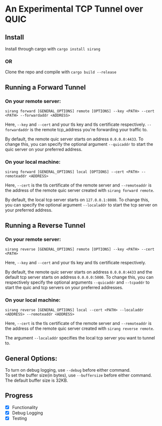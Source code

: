 # An Experimental TCP Tunnel over QUIC

## Install
Install through cargo with ```cargo install sirang``` <br>
### OR <br>
Clone the repo and compile with ```cargo build --release```

## Running a Forward Tunnel

### On your remote server:
```
sirang forward [GENERAL_OPTIONS] remote [OPTIONS] --key <PATH> --cert <PATH> --forwardaddr <ADDRESS>
```
Here, ```--key``` and ```--cert``` and your tls key and tls certificate respectively.
```--forwardaddr``` is the remote tcp_address you're forwarding your traffic to.

By default, the remote quic server starts on address `0.0.0.0:4433`.
To change this, you can specify the optional argument ```--quicaddr``` to start the quic server on your preferred address.

### On your local machine:
```
sirang forward [GENERAL_OPTIONS] local [OPTIONS] --cert <PATH> --remoteaddr <ADDRESS>
```
Here, ```--cert``` is the tls certificate of the remote server and ```--remoteaddr``` is the address of the remote quic server created with ```sirang forward remote```.

By default, the local tcp server starts on `127.0.0.1:8080`.
To change this, you can specify the optional argument ```--localaddr``` to start the tcp server on your preferred address.

## Running a Reverse Tunnel

### On your remote server:
```
sirang reverse [GENERAL_OPTIONS] remote [OPTIONS] --key <PATH> --cert <PATH>
```
Here, ```--key``` and ```--cert``` and your tls key and tls certificate respectively.

By default, the remote quic server starts on address `0.0.0.0:4433` and the default tcp server starts on address `0.0.0.0:5000`.
To change this, you can respectively specify the optional arguments ```--quicaddr``` and ```--tcpaddr``` to start the quic and tcp servers on your preferred addresses.

### On your local machine:
```
sirang reverse [GENERAL_OPTIONS] local --cert <PATH> --localaddr <ADDRESS> --remoteaddr <ADDRESS>
```
Here, ```--cert``` is the tls certificate of the remote server and ```--remoteaddr``` is the address of the remote quic server created with ```sirang reverse remote```.

The argument ```--localaddr``` specifies the local tcp server you want to tunnel to.

## General Options:

To turn on debug logging, use ```--debug``` before either command. <br/>
To set the buffer size(in bytes), use ```--buffersize``` before either command. The default buffer size is 32KB.

## Progress

- [x] Functionality
- [x] Debug Logging
- [x] Testing

